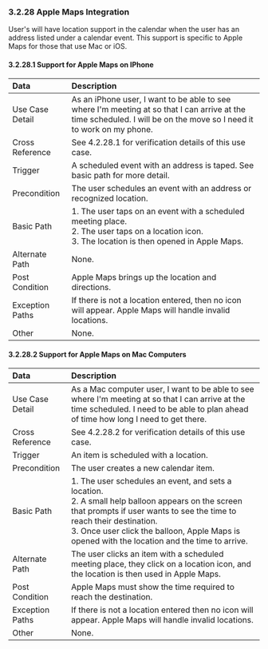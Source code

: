 ### 3.2.28 Apple Maps Integration

User's will have location support in the calendar when the user has an address listed under a calendar event. This support is specific to Apple Maps for those that use Mac or iOS.

#### 3.2.28.1 Support for Apple Maps on IPhone

| Data          | Description |
|:--------------| :--------------|
|Use Case Detail| As an iPhone user, I want to be able to see where I'm meeting at so that I can arrive at the time scheduled. I will be on the move so I need it to work on my phone.|
|Cross Reference | See 4.2.28.1 for verification details of this use case.| 
|Trigger        | A scheduled event with an address is taped. See basic path for more detail.|
|Precondition   | The user schedules an event with an address or recognized location.|
|Basic Path     | 1. The user taps on an event with a scheduled meeting place. <br/> 2. The user taps on a location icon.<br/> 3. The location is then opened in Apple Maps.<br/> |
|Alternate Path | None.|
|Post Condition | Apple Maps brings up the location and directions.|
|Exception Paths| If there is not a location entered, then no icon will appear. Apple Maps will handle invalid locations.|
|Other          | None.|

#### 3.2.28.2 Support for Apple Maps on Mac Computers

| Data          | Description |
|:--------------| :--------------|
|Use Case Detail| As a Mac computer user, I want to be able to see where I'm meeting at so that I can arrive at the time scheduled. I need to be able to plan ahead of time how long I need to get there.|
|Cross Reference | See 4.2.28.2 for verification details of this use case.| 
|Trigger        | An item is scheduled with a location.|
|Precondition   | The user creates a new calendar item.|
|Basic Path     | 1. The user schedules an event, and sets a location.<br/> 2. A small help balloon appears on the screen that prompts if user wants to see the time to reach their destination.<br/> 3. Once user click the balloon, Apple Maps is opened with the location and the time to arrive.<br/>|
|Alternate Path | The user clicks an item with a scheduled meeting place, they click on a location icon, and the location is then used in Apple Maps.|
|Post Condition | Apple Maps must show the time required to reach the destination.|
|Exception Paths| If there is not a location entered then no icon will appear. Apple Maps will handle invalid locations.|
|Other          | None.|

